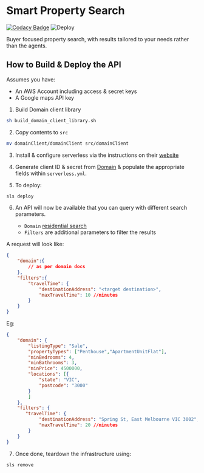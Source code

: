 # Smart Property Search

[![Codacy Badge](https://app.codacy.com/project/badge/Grade/f69662f84ff54c2ba386c994dd140eb0)](https://www.codacy.com/manual/yeltahir/smart-property-search?utm_source=github.com&utm_medium=referral&utm_content=diabolical-ninja/smart-property-search&utm_campaign=Badge_Grade)      ![Deploy](https://github.com/diabolical-ninja/smart-property-search/workflows/Deploy%20Feature%20Branch/badge.svg)

Buyer focused property search, with results tailored to your needs rather than the agents.

## How to Build & Deploy the API

Assumes you have:

-   An AWS Account including access & secret keys
-   A Google maps API key

1.  Build Domain client library

```sh
sh build_domain_client_library.sh
```

2.  Copy contents to `src`

```sh
mv domainClient/domainClient src/domainClient
```

3.  Install & configure serverless via the instructions on their [website](https://www.serverless.com/framework/docs/getting-started/)


4.  Generate client ID & secret from [Domain](https://developer.domain.com.au/docs/introduction) & populate the appropriate fields within `serverless.yml`.

5.  To deploy:

```sh
sls deploy
```

6.  An API will now be available that you can query with different search parameters.

    -   `Domain` [residential search](https://developer.domain.com.au/docs/latest/apis/pkg_agents_listings/references/listings_detailedresidentialsearch)
    -   `Filters` are additional parameters to filter the results

A request will look like:

```json
{
    "domain":{
        // as per domain docs
    },
    "filters":{
        "travelTime": {
            "destinationAddress": "<target destination>",
            "maxTravelTime": 10 //minutes
        }
    }
}
```

Eg:

```json
{
    "domain": {
        "listingType": "Sale",
        "propertyTypes": ["Penthouse","ApartmentUnitFlat"],
        "minBedrooms": 4,
        "minBathrooms": 3,
        "minPrice": 4500000,
        "locations": [{
            "state": "VIC",
            "postcode": "3000"
        }
        ]
    },
    "filters": {
       "travelTime": {
            "destinationAddress": "Spring St, East Melbourne VIC 3002",
            "maxTravelTime": 20 //minutes
        }
    }
}
```

7.  Once done, teardown the infrastructure using:

```sh
sls remove
```
